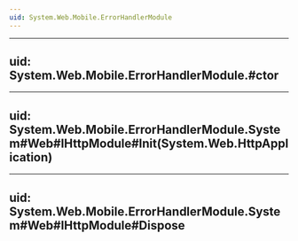 ```yaml
---
uid: System.Web.Mobile.ErrorHandlerModule
---
```


---
uid: System.Web.Mobile.ErrorHandlerModule.#ctor
---

---
uid: System.Web.Mobile.ErrorHandlerModule.System#Web#IHttpModule#Init(System.Web.HttpApplication)
---

---
uid: System.Web.Mobile.ErrorHandlerModule.System#Web#IHttpModule#Dispose
---
